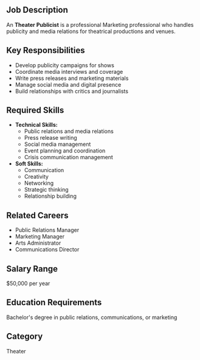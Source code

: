 ## Job Description
An **Theater Publicist** is a professional Marketing professional who handles publicity and media relations for theatrical productions and venues.

## Key Responsibilities
- Develop publicity campaigns for shows
- Coordinate media interviews and coverage
- Write press releases and marketing materials
- Manage social media and digital presence
- Build relationships with critics and journalists

## Required Skills
- **Technical Skills:**
  - Public relations and media relations
  - Press release writing
  - Social media management
  - Event planning and coordination
  - Crisis communication management
- **Soft Skills:**
  - Communication
  - Creativity
  - Networking
  - Strategic thinking
  - Relationship building

## Related Careers
- Public Relations Manager
- Marketing Manager
- Arts Administrator
- Communications Director

## Salary Range
$50,000 per year

## Education Requirements
Bachelor's degree in public relations, communications, or marketing

## Category
Theater
